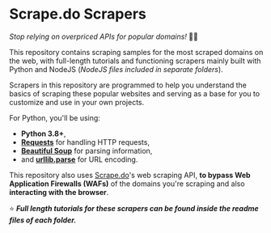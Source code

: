 # Scrape.do Scrapers

_Stop relying on overpriced APIs for popular domains!_ 🤚🏻

This repository contains scraping samples for the most scraped domains on the web, with full-length tutorials and functioning scrapers mainly built with Python and NodeJS (_NodeJS files included in separate folders_).

Scrapers in this repository are programmed to help you understand the basics of scraping these popular websites and serving as a base for you to customize and use in your own projects.

For Python, you'll be using: 
- __Python 3.8+__, 
- [__Requests__](https://github.com/psf/requests) for handling HTTP requests, 
- [__Beautiful Soup__](https://pypi.org/project/beautifulsoup4/) for parsing information, 
- and [__urllib.parse__](https://docs.python.org/3/library/urllib.parse.html) for URL encoding.

This repository also uses [Scrape.do](https://scrape.do/)'s web scraping API, __to bypass Web Application Firewalls (WAFs)__ of the domains you're scraping and also __interacting with the browser__.

⭐ ___Full length tutorials for these scrapers can be found inside the readme files of each folder.___